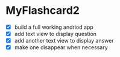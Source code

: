 # MyFlashcard2
-[x]  build a full working andriod app
-[x]  add text view to display question
-[x]  add another text view to display answer
-[x]  make one disappear when necessary 
